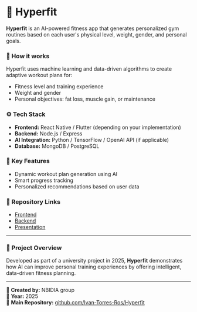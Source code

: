 # 💪 Hyperfit

**Hyperfit** is an AI-powered fitness app that generates personalized gym routines based on each user's physical level, weight, gender, and personal goals.

### 🧠 How it works
Hyperfit uses machine learning and data-driven algorithms to create adaptive workout plans for:
- Fitness level and training experience  
- Weight and gender  
- Personal objectives: fat loss, muscle gain, or maintenance  

### ⚙️ Tech Stack
- **Frontend:** React Native / Flutter (depending on your implementation)  
- **Backend:** Node.js / Express  
- **AI Integration:** Python / TensorFlow / OpenAI API (if applicable)  
- **Database:** MongoDB / PostgreSQL  

### 🌟 Key Features
- Dynamic workout plan generation using AI  
- Smart progress tracking  
- Personalized recommendations based on user data  

### 📎 Repository Links
- [Frontend](https://github.com/daviP4iva/hyperfit-frontend.git)
- [Backend](https://github.com/daviP4iva/hyperfit-backend.git)
- [Presentation](https://github.com/cintacarotg/Hyperfit-Presentation.git)

---

### 📘 Project Overview
Developed as part of a university project in 2025, **Hyperfit** demonstrates how AI can improve personal training experiences by offering intelligent, data-driven fitness planning.

---

👤 **Created by:** NBIDIA group  
📅 **Year:** 2025  
🔗 **Main Repository:** [github.com/Ivan-Torres-Ros/Hyperfit](https://github.com/Ivan-Torres-Ros/Hyperfit.git)
